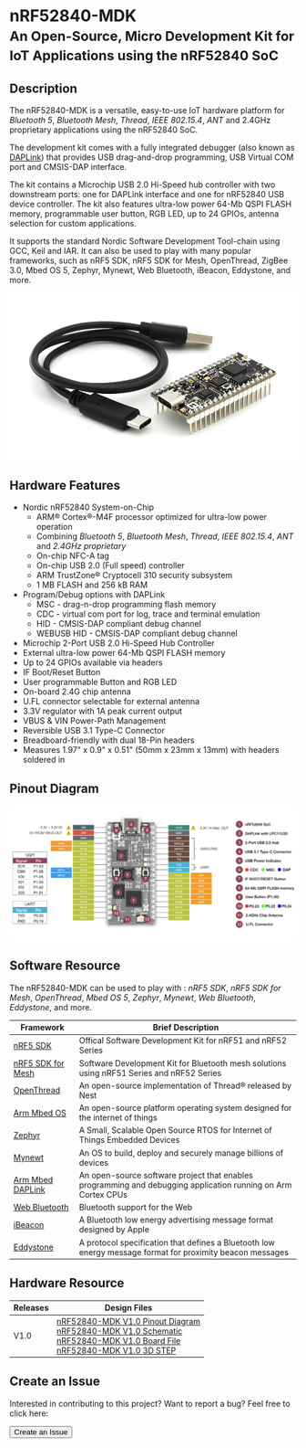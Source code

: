 # nRF52840-MDK <br><small>An Open-Source, Micro Development Kit for IoT Applications using the nRF52840 SoC</small>

## Description

The nRF52840-MDK is a versatile, easy-to-use IoT hardware platform for *Bluetooth 5*, *Bluetooth Mesh*, *Thread*, *IEEE 802.15.4*, *ANT* and 2.4GHz proprietary applications using the nRF52840 SoC.

The development kit comes with a fully integrated debugger (also known as [DAPLink](https://os.mbed.com/docs/latest/tools/daplink.html)) that provides USB drag-and-drop programming, USB Virtual COM port and CMSIS-DAP interface.

The kit contains a Microchip USB 2.0 Hi-Speed hub controller with two downstream ports: one for DAPLink interface and one for nRF52840 USB device controller. The kit also features ultra-low power 64-Mb QSPI FLASH memory, programmable user button, RGB LED, up to 24 GPIOs, antenna selection for custom applications.

It supports the standard Nordic Software Development Tool-chain using GCC, Keil and IAR. It can also be used to play with many popular frameworks, such as nRF5 SDK, nRF5 SDK for Mesh, OpenThread, ZigBee 3.0, Mbed OS 5, Zephyr, Mynewt, Web Bluetooth, iBeacon, Eddystone, and more.

![](images/nrf52940-mdk-plus-cable.jpg)

## Hardware Features

* Nordic nRF52840 System-on-Chip
	- ARM® Cortex®-M4F processor optimized for ultra-low power operation
	- Combining *Bluetooth 5*, *Bluetooth Mesh*, *Thread*, *IEEE 802.15.4*, *ANT* and *2.4GHz proprietary*
	- On-chip NFC-A tag
	- On-chip USB 2.0 (Full speed) controller
	- ARM TrustZone® Cryptocell 310 security subsystem
	- 1 MB FLASH and 256 kB RAM
* Program/Debug options with DAPLink
	- MSC - drag-n-drop programming flash memory
	- CDC - virtual com port for log, trace and terminal emulation
	- HID - CMSIS-DAP compliant debug channel
	- WEBUSB HID - CMSIS-DAP compliant debug channel
* Microchip 2-Port USB 2.0 Hi-Speed Hub Controller
* External ultra-low power 64-Mb QSPI FLASH memory
* Up to 24 GPIOs available via headers
* IF Boot/Reset Button
* User programmable Button and RGB LED
* On-board 2.4G chip antenna 
* U.FL connector selectable for external antenna
* 3.3V regulator with 1A peak current output
* VBUS & VIN Power-Path Management
* Reversible USB 3.1 Type-C Connector
* Breadboard-friendly with dual 18-Pin headers
* Measures 1.97" x 0.9" x 0.51" (50mm x 23mm x 13mm) with headers soldered in

## Pinout Diagram

[![](images/nrf52840-mdk-pinout.jpg)](images/nrf52840-mdk-pinout.jpg)

## Software Resource

The nRF52840-MDK can be used to play with : *nRF5 SDK*, *nRF5 SDK for Mesh*, *OpenThread*, *Mbed OS 5*, *Zephyr*, *Mynewt*, *Web Bluetooth*, *Eddystone*, and more.

| Framework  | Brief Description |
| ---------- | ----- |
| [nRF5 SDK](nrf5-sdk/) | Offical Software Development Kit for nRF51 and nRF52 Series |
| [nRF5 SDK for Mesh](mesh/) | Software Development Kit for Bluetooth mesh solutions using nRF51 Series and nRF52 Series |
| [OpenThread](openthread/) | An open-source implementation of Thread® released by Nest |
| [Arm Mbed OS](mbedos/) | An open-source platform operating system designed for the internet of things |
| [Zephyr](zephyr/) | A Small, Scalable Open Source RTOS for Internet of Things Embedded Devices |
| [Mynewt](mynewt/) | An OS to build, deploy and securely manage billions of devices |
| [Arm Mbed DAPLink](daplink/) | An open-source software project that enables programming and debugging application running on Arm Cortex CPUs |
| [Web Bluetooth](https://webbluetoothcg.github.io/web-bluetooth/) | Bluetooth support for the Web |
| [iBeacon](https://developer.apple.com/ibeacon/) | A Bluetooth low energy advertising message format designed by Apple |
| [Eddystone](https://github.com/google/eddystone) | A protocol specification that defines a Bluetooth low energy message format for proximity beacon messages |


## Hardware Resource

| Releases | Design Files                   |
| -------- | ------------------------------ |
| V1.0     | [nRF52840-MDK V1.0 Pinout Diagram](hardware/nrf52840-mdk-pinout-diagram-v1_0.pdf)<br/>[nRF52840-MDK V1.0 Schematic](hardware/nrf52840-mdk-schematic_v1_0.pdf)<br/>[nRF52840-MDK V1.0 Board File](hardware/nrf52840-mdk-board-file_v1_0.pdf)<br/>[nRF52840-MDK V1.0 3D STEP](hardware/nrf52840-mdk-3d-step-v1_0.step)|

## Create an Issue

Interested in contributing to this project? Want to report a bug? Feel free to click here:

<a href="https://github.com/makerdiary/nrf52840-mdk/issues/new"><button data-md-color-primary="marsala"><i class="fa fa-github"></i> Create an Issue</button></a>

